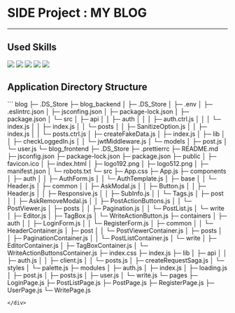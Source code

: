 <h1>SIDE Project : MY BLOG</h1>
<hr/>
<h2>Used Skills</h2>
<div style={display:'flex',flex-direction:'row}>
   <img src="https://img.shields.io/badge/HTML5-E34F26?style=flat&logo=html5&logoColor=white"/>
   <img src="https://img.shields.io/badge/CSS3-1572B6?style=flat&logo=css3&logoColor=white"/> 
   <img src="https://img.shields.io/badge/JavaScript-F7DF1E?style=flat&logo=javascript&logoColor=black"/>
   <img src="https://img.shields.io/badge/React-61DAFB?style=flat&logo=react&logoColor=white"/>
   <img src="https://img.shields.io/badge/Redux-764ABC?style=flat&logo=redux&logoColor=white"/>
</div>
<h2>Application Directory Structure</h2>
<div>
```
blog
├─ .DS_Store
├─ blog_backend
│  ├─ .DS_Store
│  ├─ .env
│  ├─ .eslintrc.json
│  ├─ jsconfing.json
│  ├─ package-lock.json
│  ├─ package.json
│  └─ src
│     ├─ api
│     │  ├─ auth
│     │  │  ├─ auth.ctrl.js
│     │  │  └─ index.js
│     │  ├─ index.js
│     │  └─ posts
│     │     ├─ SanitizeOption.js
│     │     ├─ index.js
│     │     └─ posts.ctrl.js
│     ├─ createFakeData.js
│     ├─ index.js
│     ├─ lib
│     │  ├─ checkLoggedIn.js
│     │  └─ jwtMiddleware.js
│     └─ models
│        ├─ post.js
│        └─ user.js
└─ blog_frontend
   ├─ .DS_Store
   ├─ .prettierrc
   ├─ README.md
   ├─ jsconfig.json
   ├─ package-lock.json
   ├─ package.json
   ├─ public
   │  ├─ favicon.ico
   │  ├─ index.html
   │  ├─ logo192.png
   │  ├─ logo512.png
   │  ├─ manifest.json
   │  └─ robots.txt
   └─ src
      ├─ App.css
      ├─ App.js
      ├─ components
      │  ├─ auth
      │  │  ├─ AuthForm.js
      │  │  └─ AuthTemplate.js
      │  ├─ base
      │  │  └─ Header.js
      │  ├─ common
      │  │  ├─ AskModal.js
      │  │  ├─ Button.js
      │  │  ├─ Header.js
      │  │  ├─ Responsive.js
      │  │  ├─ SubInfo.js
      │  │  └─ Tags.js
      │  ├─ post
      │  │  ├─ AskRemoveModal.js
      │  │  ├─ PostActionButtons.js
      │  │  └─ PostViewer.js
      │  ├─ posts
      │  │  ├─ Pagination.js
      │  │  └─ PostList.js
      │  └─ write
      │     ├─ Editor.js
      │     ├─ TagBox.js
      │     └─ WriteActionButton.js
      ├─ containers
      │  ├─ auth
      │  │  ├─ LoginForm.js
      │  │  └─ RegisterForm.js
      │  ├─ common
      │  │  └─ HeaderContainer.js
      │  ├─ post
      │  │  └─ PostViewerContainer.js
      │  ├─ posts
      │  │  ├─ PaginationContainer.js
      │  │  └─ PostListContainer.js
      │  └─ write
      │     ├─ EditorContainer.js
      │     ├─ TagBoxContainer.js
      │     └─ WriteActionButtonsContainer.js
      ├─ index.css
      ├─ index.js
      ├─ lib
      │  ├─ api
      │  │  ├─ auth.js
      │  │  ├─ client.js
      │  │  └─ posts.js
      │  ├─ createRequestSaga.js
      │  └─ styles
      │     └─ palette.js
      ├─ modules
      │  ├─ auth.js
      │  ├─ index.js
      │  ├─ loading.js
      │  ├─ post.js
      │  ├─ posts.js
      │  ├─ user.js
      │  └─ write.js
      └─ pages
         ├─ LoginPage.js
         ├─ PostListPage.js
         ├─ PostPage.js
         ├─ RegisterPage.js
         ├─ UserPage.js
         └─ WritePage.js

```
</div>
